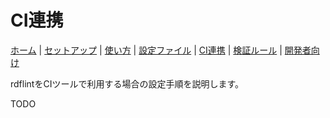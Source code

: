 # CI連携

[ホーム](index.md) |
[セットアップ](setup.md) |
[使い方](usage.md) |
[設定ファイル](config.md) |
[CI連携](ci.md) |
[検証ルール](rules.md) |
[開発者向け](developer.md)

rdflintをCIツールで利用する場合の設定手順を説明します。

TODO
